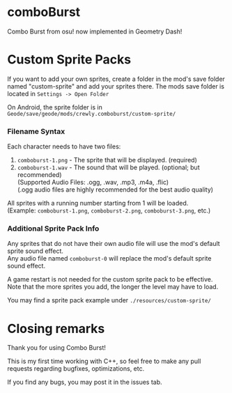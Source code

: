 # comboBurst

Combo Burst from osu! now implemented in Geometry Dash!  

# Custom Sprite Packs

If you want to add your own sprites, create a folder in the mod's save folder named "custom-sprite" and add your sprites there.
The mods save folder is located in `Settings -> Open Folder`  

On Android, the sprite folder is in `Geode/save/geode/mods/crewly.comboburst/custom-sprite/`  

### Filename Syntax

Each character needs to have two files:
1. `comboburst-1.png` - The sprite that will be displayed. (required)
2. `comboburst-1.wav` - The sound that will be played. (optional; but recommended)  
(Supported Audio Files: .ogg, .wav, .mp3, .m4a, .flic)  
(.ogg audio files are highly recommended for the best audio quality)  

All sprites with a running number starting from 1 will be loaded.  
(Example: `comboburst-1.png`, `comboburst-2.png`, `comboburst-3.png`, etc.)  

### Additional Sprite Pack Info

Any sprites that do not have their own audio file will use the mod's default sprite sound effect.  
Any audio file named `comboburst-0` will replace the mod's default sprite sound effect.

A game restart is not needed for the custom sprite pack to be effective.  
Note that the more sprites you add, the longer the level may have to load.  

You may find a sprite pack example under `./resources/custom-sprite/`

# Closing remarks

Thank you for using Combo Burst!

This is my first time working with C++, so feel free to make any pull requests regarding bugfixes, optimizations, etc.

If you find any bugs, you may post it in the issues tab.
